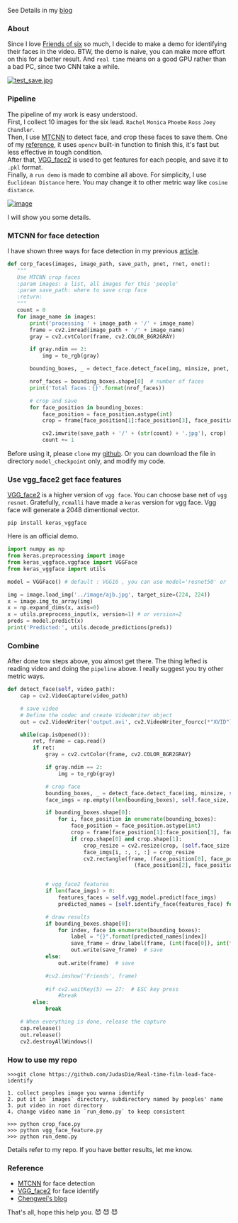 See Details in my [blog](https://judasdie.github.io/2018/04/real-time-film-lead-face-identify/)

### **About**
Since I love [Friends of six](https://zh.wikipedia.org/wiki/%E8%80%81%E5%8F%8B%E8%AE%B0) so much, I decide to make a demo for identifying their faces in the video. BTW, the demo is naive, you can make more effort on this for a better result. And `real time` means on a good GPU rather than a bad PC, since two CNN take a while. 

[![test_save.jpg](https://s20.postimg.org/i5avy6anx/test_save.jpg)](https://postimg.org/image/xe0tby4c9/)

### **Pipeline**
The pipeline of my work is easy understood.<br/>
 First, I collect 10 images for the six lead. `Rachel` `Monica` `Phoebe` `Ross` `Joey` `Chandler`. <br/>
 Then, I use [MTCNN](https://arxiv.org/abs/1604.02878) to detect face, and crop these faces to save them. One of my [reference](https://www.dlology.com/blog/live-face-identification-with-pre-trained-vggface2-model/), it uses `opencv` built-in function to finish this, it's fast but less effective in tough condition.<br/>
 After that, [VGG_face2](https://arxiv.org/abs/1710.08092) is used to get features for each people, and save it to `.pkl` format.<br/>
 Finally, a `run demo` is made to combine all above. For simplicity, I use `Euclidean Distance` here. You may change it to other metric way like `cosine distance`.

[![image](https://github.com/JudasDie/Real-time-film-lead-face-identify/blob/master/output.png)](https://www.youtube.com/watch?v=8yf12Pq379c)

 I will show you some details.<br/>

### **MTCNN for face detection**

 I have shown three ways for face detection in my previous [article](https://judasdie.github.io/2018/04/three-ways-for-face-detection/). 
 ``` python
def corp_faces(images, image_path, save_path, pnet, rnet, onet):
    """
    Use MTCNN crop faces
    :param images: a list, all images for this 'people'
    :param save_path: where to save crop face
    :return:
    """
    count = 0
    for image_name in images:
        print('processing ' + image_path + '/' + image_name)
        frame = cv2.imread(image_path + '/' + image_name)
        gray = cv2.cvtColor(frame, cv2.COLOR_BGR2GRAY)

        if gray.ndim == 2:
            img = to_rgb(gray)

        bounding_boxes, _ = detect_face.detect_face(img, minsize, pnet, rnet, onet, threshold, factor)

        nrof_faces = bounding_boxes.shape[0]  # number of faces
        print('Total faces：{}'.format(nrof_faces))

        # crop and save
        for face_position in bounding_boxes:
            face_position = face_position.astype(int)
            crop = frame[face_position[1]:face_position[3], face_position[0]:face_position[2], :]

            cv2.imwrite(save_path + '/' + (str(count) + '.jpg'), crop)
            count += 1
 ```
 Before using it, please `clone` my [github](https://github.com/JudasDie/Real-time-film-lead-face-identify). Or you can download the file in directory `model_checkpoint` only, and modify my code.

### **Use vgg_face2 get face features**
 [VGG_face2](https://arxiv.org/abs/1710.08092) is a higher version of `vgg face`. You can choose base net of `vgg` `resnet`. Gratefully, `rcmalli` have made a `keras` version for vgg face. Vgg face will generate a 2048 dimentional vector.
 ```
pip install keras_vggface
 ```
 Here is an official demo.
 ```python
import numpy as np
from keras.preprocessing import image
from keras_vggface.vggface import VGGFace
from keras_vggface import utils

model = VGGFace() # default : VGG16 , you can use model='resnet50' or 

img = image.load_img('../image/ajb.jpg', target_size=(224, 224))
x = image.img_to_array(img)
x = np.expand_dims(x, axis=0)
x = utils.preprocess_input(x, version=1) # or version=2
preds = model.predict(x)
print('Predicted:', utils.decode_predictions(preds))
 ```

### **Combine**
After done tow steps above, you almost get there. The thing lefted is reading video and doing the `pipeline` above. I really suggest you try other metric ways.
```python
def detect_face(self, video_path):
    cap = cv2.VideoCapture(video_path)

    # save video
    # Define the codec and create VideoWriter object
    out = cv2.VideoWriter('output.avi', cv2.VideoWriter_fourcc(*"XVID"), 20.0, (720, 400))

    while(cap.isOpened()):
        ret, frame = cap.read()
        if ret:
            gray = cv2.cvtColor(frame, cv2.COLOR_BGR2GRAY)

            if gray.ndim == 2:
                img = to_rgb(gray)

            # crop face
            bounding_boxes, _ = detect_face.detect_face(img, minsize, self.pnet, self.rnet, self.onet, threshold, factor)
            face_imgs = np.empty((len(bounding_boxes), self.face_size, self.face_size, 3))

            if bounding_boxes.shape[0]:
                for i, face_position in enumerate(bounding_boxes):
                    face_position = face_position.astype(int)
                    crop = frame[face_position[1]:face_position[3], face_position[0]:face_position[2], :]
                    if crop.shape[0] and crop.shape[1]:
                        crop_resize = cv2.resize(crop, (self.face_size, self.face_size), interpolation=cv2.INTER_AREA)
                        face_imgs[i, :, :, :] = crop_resize
                        cv2.rectangle(frame, (face_position[0], face_position[1]),
                                        (face_position[2], face_position[3]), (0, 255, 0), 2)


            # vgg_face2 features
            if len(face_imgs) > 0:
                features_faces = self.vgg_model.predict(face_imgs)
                predicted_names = [self.identify_face(features_face) for features_face in features_faces]

            # draw results
            if bounding_boxes.shape[0]:
                for index, face in enumerate(bounding_boxes):
                    label = "{}".format(predicted_names[index])
                    save_frame = draw_label(frame, (int(face[0]), int(face[1])), label)
                    out.write(save_frame)  # save
            else:
                out.write(frame)  # save

            #cv2.imshow('Friends', frame)
            
            #if cv2.waitKey(5) == 27:  # ESC key press
                #break
        else:
            break

    # When everything is done, release the capture
    cap.release()
    out.release()
    cv2.destroyAllWindows()
```

### **How to use my repo**
```
>>>git clone https://github.com/JudasDie/Real-time-film-lead-face-identify
```
```
1. collect peoples image you wanna identify
2. put it in `images` directory, subdirectory named by peoples' name
3. put video in root directory
4. change video name in `run_demo.py` to keep consistent
```
```
>>> python crop_face.py
>>> python vgg_face_feature.py
>>> python run_demo.py
```
Details refer to my repo. If you have better results, let me know.

### **Reference**
- [MTCNN](https://arxiv.org/abs/1604.02878) for face detection
- [VGG_face2](https://arxiv.org/abs/1710.08092) for face identify
- [Chengwei's blog](https://www.dlology.com/blog/live-face-identification-with-pre-trained-vggface2-model/)


That's all, hope this help you. :smiling_imp: :smiling_imp: :smiling_imp:


